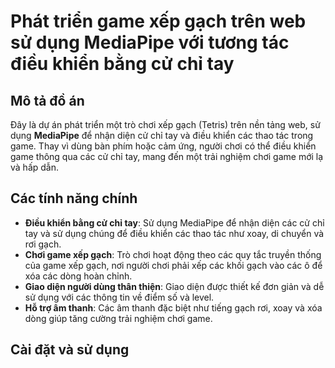 # Phát triển game xếp gạch trên web sử dụng MediaPipe với tương tác điều khiển bằng cử chỉ tay

## Mô tả đồ án

Đây là dự án phát triển một trò chơi xếp gạch (Tetris) trên nền tảng web, sử dụng **MediaPipe** để nhận diện cử chỉ tay và điều khiển các thao tác trong game. Thay vì dùng bàn phím hoặc cảm ứng, người chơi có thể điều khiển game thông qua các cử chỉ tay, mang đến một trải nghiệm chơi game mới lạ và hấp dẫn.

## Các tính năng chính

- **Điều khiển bằng cử chỉ tay**: Sử dụng MediaPipe để nhận diện các cử chỉ tay và sử dụng chúng để điều khiển các thao tác như xoay, di chuyển và rơi gạch.
- **Chơi game xếp gạch**: Trò chơi hoạt động theo các quy tắc truyền thống của game xếp gạch, nơi người chơi phải xếp các khối gạch vào các ô để xóa các dòng hoàn chỉnh.
- **Giao diện người dùng thân thiện**: Giao diện được thiết kế đơn giản và dễ sử dụng với các thông tin về điểm số và level.
- **Hỗ trợ âm thanh**: Các âm thanh đặc biệt như tiếng gạch rơi, xoay và xóa dòng giúp tăng cường trải nghiệm chơi game.

## Cài đặt và sử dụng
